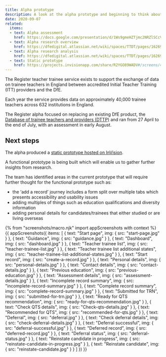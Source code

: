 ```yaml
---
title: Alpha prototype 
description: A look at the alpha prototype and beginning to think about the next steps.
date: 2020-09-07
related:
  items:
  - text: Alpha assessment
    href: https://docs.google.com/presentation/d/1Ws9gmeHZTjmc2NRZlSCcVEfReEmyi9KB1_BLyyJv-ZE/
  - text: Alpha research overview
    href: https://dfedigital.atlassian.net/wiki/spaces/TTDT/pages/1626931201/
  - text: Alpha research analysis 
    href: https://dfedigital.atlassian.net/wiki/spaces/TTDT/pages/1626931201/3.+User+Research+Rounds+Sprint+Work
  - text: Static prototype 
    href: https://projects.invisionapp.com/share/R2YGO89WADV#/screens/428900167
---
```


The Register teacher trainee service exists to support the exchange of data on trainee teachers in England between accredited Initial Teacher Training (ITT) providers and the DfE.

Each year the service provides data on approximately 40,000 trainee teachers across 632 institutions in England.

The Register alpha focused on replacing an existing DfE product, the [Database of trainee teachers and providers (DTTP)](https://www.gov.uk/guidance/database-of-trainee-teachers-and-providers-dttp) and ran from 27 April to the end of July, with an assessment in early August.

## Next steps

The alpha produced a [static prototype hosted on InVision](https://projects.invisionapp.com/share/R2YGO89WADV#/screens/428900167). 

A functional prototype is being built which will enable us to gather further insights from research.

The team has identified areas in the current prototype that will require further thought for the functional prototype such as:

* the ‘add a record’ journey includes a form split over multiple tabs which presents accessibility and usability issues
* adding multiples of things such as education qualifications and diversity information
* adding personal details for candidates/trainees that either studied or are living overseas

{% from "screenshots/macro.njk" import appScreenshots with context %}
{{ appScreenshots({
  items: [
    {
      text: "Start page",
      img: {
        src: "start-page.jpg"
      }
    },
    {
      text: "Guidance",
      img: {
        src: "guidance.jpg"
      }
    },
    {
      text: "Dashboard",
      img: {
        src: "dashboard.jpg"
      }
    },
    {
      text: "Teacher trainee list",
      img: {
        src: "teacher-trainee-list.jpg"
      }
    },
    {
      text: "Teacher trainee list additional states",
      img: {
        src: "teacher-trainee-list-additional-states.jpg"
      }
    },
    {
      text: "Start record",
      img: {
        src: "create-a-record.jpg"
      }
    },
    {
      text: "Personal details",
      img: {
        src: "personal-details.jpg"
      }
    },
    {
      text: "Contact details",
      img: {
        src: "contact-details.jpg"
      }
    },
    {
      text: "Previous education",
      img: {
        src: "previous-education.jpg"
      }
    },
    {
      text: "Assessment details",
      img: {
        src: "assessment-details.jpg"
      }
    },
    {
      text: "Incomplete record summary",
      img: {
        src: "incomplete-record-summary.jpg"
      }
    },
    {
      text: "Complete record summary",
      img: {
        src: "complete-record-summary.jpg"
      }
    },
    {
      text: "Submitted for TRN",
      img: {
        src: "submitted-for-trn.jpg"
      }
    },
    {
      text: "Ready for QTS recommendation",
      img: {
        src: "ready-for-qts-recommendation.jpg"
      }
    },
    {
      text: "Check QTS details",
      img: {
        src: "Check-qts-details.jpg"
      }
    },
    {
      text: "Recommended for QTS",
      img: {
        src: "recommended-for-qts.jpg"
      }
    },
    {
      text: "Deferral",
      img: {
        src: "deferral.jpg"
      }
    },
    {
      text: "Check deferral details",
      img: {
        src: "check-deferral-details.jpg"
      }
    },
    {
      text: "Deferral successful",
      img: {
        src: "deferral-successful.jpg"
      }
    },
    {
      text: "Deferred record",
      img: {
        src: "deferred-record.jpg"
      }
    },
    {
      text: "Deferral status",
      img: {
        src: "deferral-status.jpg"
      }
    },
    {
      text: "Reinstate candidate in progress",
      img: {
        src: "reinstate-candidate-in-progress.jpg"
      }
    },
    {
      text: "Reinstate candidate",
      img: {
        src: "reinstate-candidate.jpg"
      }
    }
  ]
}) }}
